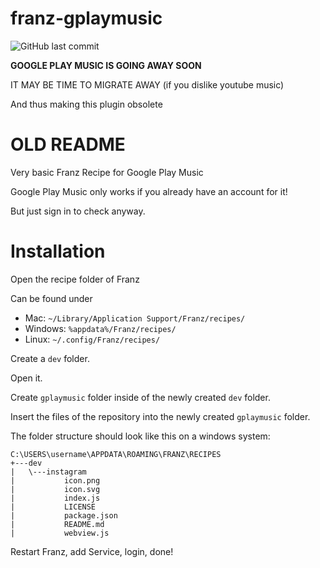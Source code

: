 # franz-gplaymusic

![GitHub last commit](https://img.shields.io/github/last-commit/nnk95/franz-gplaymusic?style=for-the-badge)

**GOOGLE PLAY MUSIC IS GOING AWAY SOON**

IT MAY BE TIME TO MIGRATE AWAY (if you dislike youtube music)

And thus making this plugin obsolete

# OLD README
Very basic Franz Recipe for Google Play Music

Google Play Music only works if you already have an account for it!

But just sign in to check anyway.

# Installation
Open the recipe folder of Franz

Can be found under

* Mac: `~/Library/Application Support/Franz/recipes/`
* Windows: `%appdata%/Franz/recipes/`
* Linux: `~/.config/Franz/recipes/`

Create a `dev` folder.

Open it.

Create `gplaymusic` folder inside of the newly created `dev` folder.

Insert the files of the repository into the newly created `gplaymusic` folder.

The folder structure should look like this on a windows system:

```
C:\USERS\username\APPDATA\ROAMING\FRANZ\RECIPES
+---dev
|   \---instagram
|           icon.png
|           icon.svg
|           index.js
|           LICENSE
|           package.json
|           README.md
|           webview.js
```

Restart Franz, add Service, login, done!
